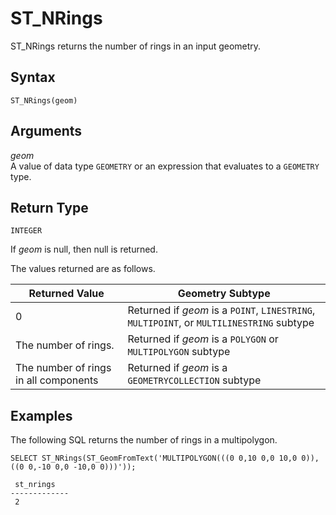 # ST\_NRings<a name="ST_NRings-function"></a>

ST\_NRings returns the number of rings in an input geometry\. 

## Syntax<a name="ST_NRings-function-syntax"></a>

```
ST_NRings(geom)
```

## Arguments<a name="ST_NRings-function-arguments"></a>

 *geom*   
A value of data type `GEOMETRY` or an expression that evaluates to a `GEOMETRY` type\.

## Return Type<a name="ST_NRings-function-return"></a>

`INTEGER`

If *geom* is null, then null is returned\. 

The values returned are as follows\.


| Returned Value | Geometry Subtype | 
| --- | --- | 
| 0 | Returned if *geom* is a `POINT`, `LINESTRING`, `MULTIPOINT`, or `MULTILINESTRING` subtype  | 
| The number of rings\. | Returned if *geom* is a `POLYGON` or `MULTIPOLYGON` subtype | 
| The number of rings in all components | Returned if *geom* is a `GEOMETRYCOLLECTION` subtype | 

## Examples<a name="ST_NRings-function-examples"></a>

The following SQL returns the number of rings in a multipolygon\. 

```
SELECT ST_NRings(ST_GeomFromText('MULTIPOLYGON(((0 0,10 0,0 10,0 0)),((0 0,-10 0,0 -10,0 0)))'));
```

```
 st_nrings
-------------
 2
```